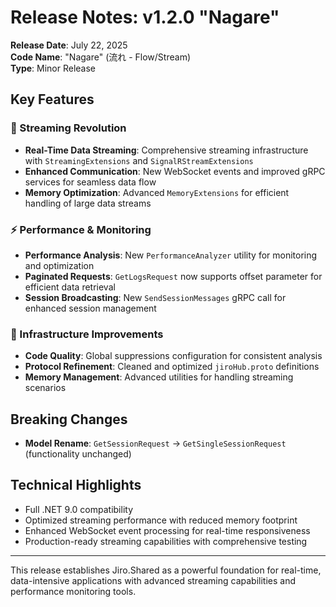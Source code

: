 # Release Notes: v1.2.0 "Nagare"

**Release Date**: July 22, 2025  
**Code Name**: "Nagare" (流れ - Flow/Stream)  
**Type**: Minor Release  

## Key Features

### 🌊 Streaming Revolution
- **Real-Time Data Streaming**: Comprehensive streaming infrastructure with `StreamingExtensions` and `SignalRStreamExtensions`
- **Enhanced Communication**: New WebSocket events and improved gRPC services for seamless data flow
- **Memory Optimization**: Advanced `MemoryExtensions` for efficient handling of large data streams

### ⚡ Performance & Monitoring  
- **Performance Analysis**: New `PerformanceAnalyzer` utility for monitoring and optimization
- **Paginated Requests**: `GetLogsRequest` now supports offset parameter for efficient data retrieval
- **Session Broadcasting**: New `SendSessionMessages` gRPC call for enhanced session management

### 🔧 Infrastructure Improvements
- **Code Quality**: Global suppressions configuration for consistent analysis
- **Protocol Refinement**: Cleaned and optimized `jiroHub.proto` definitions
- **Memory Management**: Advanced utilities for handling streaming scenarios

## Breaking Changes

- **Model Rename**: `GetSessionRequest` → `GetSingleSessionRequest` (functionality unchanged)

## Technical Highlights

- Full .NET 9.0 compatibility
- Optimized streaming performance with reduced memory footprint
- Enhanced WebSocket event processing for real-time responsiveness
- Production-ready streaming capabilities with comprehensive testing

---

This release establishes Jiro.Shared as a powerful foundation for real-time, data-intensive applications with advanced streaming capabilities and performance monitoring tools.